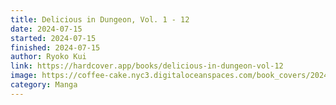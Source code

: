 ```yaml
---
title: Delicious in Dungeon, Vol. 1 - 12
date: 2024-07-15
started: 2024-07-15
finished: 2024-07-15
author: Ryoko Kui
link: https://hardcover.app/books/delicious-in-dungeon-vol-12
image: https://coffee-cake.nyc3.digitaloceanspaces.com/book_covers/2024/did-12.jpg
category: Manga
---
```

